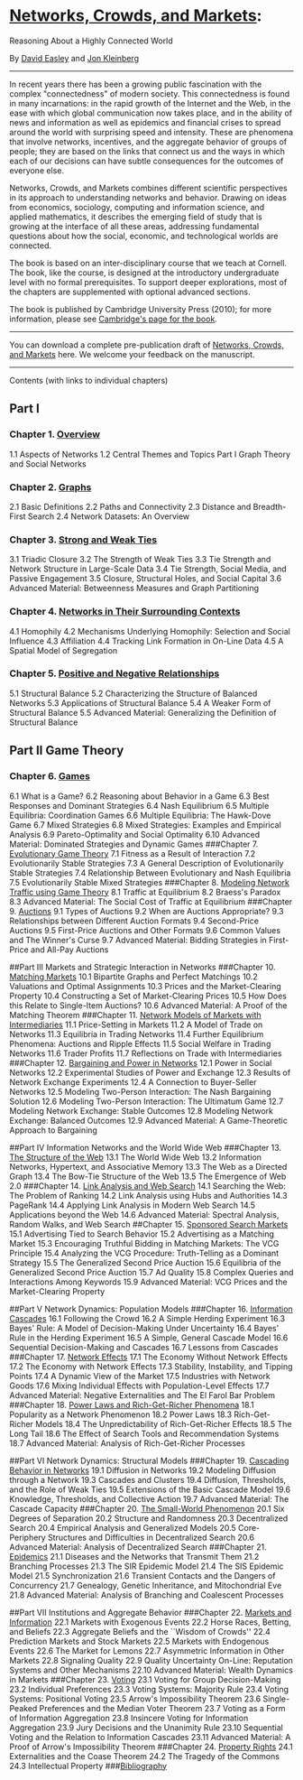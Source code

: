 # [Networks, Crowds, and Markets](https://www.cs.cornell.edu/home/kleinber/networks-book/):
Reasoning About a Highly Connected World

By [David Easley](http://www.arts.cornell.edu/econ/deasley/) and [Jon Kleinberg](http://www.cs.cornell.edu/home/kleinber/)
___
In recent years there has been a growing public fascination with the complex "connectedness" of modern society. This connectedness is found in many incarnations: in the rapid growth of the Internet and the Web, in the ease with which global communication now takes place, and in the ability of news and information as well as epidemics and financial crises to spread around the world with surprising speed and intensity. These are phenomena that involve networks, incentives, and the aggregate behavior of groups of people; they are based on the links that connect us and the ways in which each of our decisions can have subtle consequences for the outcomes of everyone else.

Networks, Crowds, and Markets combines different scientific perspectives in its approach to understanding networks and behavior. Drawing on ideas from economics, sociology, computing and information science, and applied mathematics, it describes the emerging field of study that is growing at the interface of all these areas, addressing fundamental questions about how the social, economic, and technological worlds are connected.

The book is based on an inter-disciplinary course that we teach at Cornell. The book, like the course, is designed at the introductory undergraduate level with no formal prerequisites. To support deeper explorations, most of the chapters are supplemented with optional advanced sections.

The book is published by Cambridge University Press (2010); for more information, please see [Cambridge's page for the book](http://www.cambridge.org/us/academic/subjects/computer-science/algorithmics-complexity-computer-algebra-and-computational-g/networks-crowds-and-markets-reasoning-about-highly-connected-world).
___
You can download a complete pre-publication draft of [Networks, Crowds, and Markets](https://www.cs.cornell.edu/home/kleinber/networks-book/networks-book.pdf) here. We welcome your feedback on the manuscript.
___
Contents (with links to individual chapters)
## Part I
### Chapter 1. [Overview](https://www.cs.cornell.edu/home/kleinber/networks-book/networks-book-ch01.pdf)
1.1 Aspects of Networks
1.2 Central Themes and Topics
Part I Graph Theory and Social Networks
### Chapter 2. [Graphs](https://www.cs.cornell.edu/home/kleinber/networks-book/networks-book-ch02.pdf)
2.1 Basic Definitions
2.2 Paths and Connectivity
2.3 Distance and Breadth-First Search
2.4 Network Datasets: An Overview
### Chapter 3. [Strong and Weak Ties](https://www.cs.cornell.edu/home/kleinber/networks-book/networks-book-ch03.pdf)
3.1 Triadic Closure
3.2 The Strength of Weak Ties
3.3 Tie Strength and Network Structure in Large-Scale Data
3.4 Tie Strength, Social Media, and Passive Engagement
3.5 Closure, Structural Holes, and Social Capital
3.6 Advanced Material: Betweenness Measures and Graph Partitioning
### Chapter 4. [Networks in Their Surrounding Contexts](https://www.cs.cornell.edu/home/kleinber/networks-book/networks-book-ch04.pdf)
4.1 Homophily
4.2 Mechanisms Underlying Homophily: Selection and Social Influence
4.3 Affiliation
4.4 Tracking Link Formation in On-Line Data
4.5 A Spatial Model of Segregation
### Chapter 5. [Positive and Negative Relationships](https://www.cs.cornell.edu/home/kleinber/networks-book/networks-book-ch05.pdf)
5.1 Structural Balance
5.2 Characterizing the Structure of Balanced Networks
5.3 Applications of Structural Balance
5.4 A Weaker Form of Structural Balance
5.5 Advanced Material: Generalizing the Definition of Structural Balance

## Part II Game Theory
### Chapter 6. [Games](https://www.cs.cornell.edu/home/kleinber/networks-book/networks-book-ch06.pdf)
6.1 What is a Game?
6.2 Reasoning about Behavior in a Game
6.3 Best Responses and Dominant Strategies
6.4 Nash Equilibrium
6.5 Multiple Equilibria: Coordination Games
6.6 Multiple Equilibria: The Hawk-Dove Game
6.7 Mixed Strategies
6.8 Mixed Strategies: Examples and Empirical Analysis
6.9 Pareto-Optimality and Social Optimality
6.10 Advanced Material: Dominated Strategies and Dynamic Games
###Chapter 7. [Evolutionary Game Theory](https://www.cs.cornell.edu/home/kleinber/networks-book/networks-book-ch07.pdf)
7.1 Fitness as a Result of Interaction
7.2 Evolutionarily Stable Strategies
7.3 A General Description of Evolutionarily Stable Strategies
7.4 Relationship Between Evolutionary and Nash Equilibria
7.5 Evolutionarily Stable Mixed Strategies
###Chapter 8. [Modeling Network Traffic using Game Theory](https://www.cs.cornell.edu/home/kleinber/networks-book/networks-book-ch08.pdf)
8.1 Traffic at Equilibrium
8.2 Braess's Paradox
8.3 Advanced Material: The Social Cost of Traffic at Equilibrium
###Chapter 9. [Auctions](https://www.cs.cornell.edu/home/kleinber/networks-book/networks-book-ch09.pdf)
9.1 Types of Auctions
9.2 When are Auctions Appropriate?
9.3 Relationships between Different Auction Formats
9.4 Second-Price Auctions
9.5 First-Price Auctions and Other Formats
9.6 Common Values and The Winner's Curse
9.7 Advanced Material: Bidding Strategies in First-Price and All-Pay Auctions

##Part III Markets and Strategic Interaction in Networks
###Chapter 10. [Matching Markets](https://www.cs.cornell.edu/home/kleinber/networks-book/networks-book-ch10.pdf)
10.1 Bipartite Graphs and Perfect Matchings
10.2 Valuations and Optimal Assignments
10.3 Prices and the Market-Clearing Property
10.4 Constructing a Set of Market-Clearing Prices
10.5 How Does this Relate to Single-Item Auctions?
10.6 Advanced Material: A Proof of the Matching Theorem
###Chapter 11. [Network Models of Markets with Intermediaries](https://www.cs.cornell.edu/home/kleinber/networks-book/networks-book-ch11.pdf)
11.1 Price-Setting in Markets
11.2 A Model of Trade on Networks
11.3 Equilibria in Trading Networks
11.4 Further Equilibrium Phenomena: Auctions and Ripple Effects
11.5 Social Welfare in Trading Networks
11.6 Trader Profits
11.7 Reflections on Trade with Intermediaries
###Chapter 12. [Bargaining and Power in Networks](https://www.cs.cornell.edu/home/kleinber/networks-book/networks-book-ch12.pdf)
12.1 Power in Social Networks
12.2 Experimental Studies of Power and Exchange
12.3 Results of Network Exchange Experiments
12.4 A Connection to Buyer-Seller Networks
12.5 Modeling Two-Person Interaction: The Nash Bargaining Solution
12.6 Modeling Two-Person Interaction: The Ultimatum Game
12.7 Modeling Network Exchange: Stable Outcomes
12.8 Modeling Network Exchange: Balanced Outcomes
12.9 Advanced Material: A Game-Theoretic Approach to Bargaining

##Part IV Information Networks and the World Wide Web
###Chapter 13. [The Structure of the Web](https://www.cs.cornell.edu/home/kleinber/networks-book/networks-book-ch13.pdf)
13.1 The World Wide Web
13.2 Information Networks, Hypertext, and Associative Memory
13.3 The Web as a Directed Graph
13.4 The Bow-Tie Structure of the Web
13.5 The Emergence of Web 2.0
###Chapter 14. [Link Analysis and Web Search](https://www.cs.cornell.edu/home/kleinber/networks-book/networks-book-ch14.pdf)
14.1 Searching the Web: The Problem of Ranking
14.2 Link Analysis using Hubs and Authorities
14.3 PageRank
14.4 Applying Link Analysis in Modern Web Search
14.5 Applications beyond the Web
14.6 Advanced Material: Spectral Analysis, Random Walks, and Web Search
##Chapter 15. [Sponsored Search Markets](https://www.cs.cornell.edu/home/kleinber/networks-book/networks-book-ch15.pdf)
15.1 Advertising Tied to Search Behavior
15.2 Advertising as a Matching Market
15.3 Encouraging Truthful Bidding in Matching Markets: The VCG Principle
15.4 Analyzing the VCG Procedure: Truth-Telling as a Dominant Strategy
15.5 The Generalized Second Price Auction
15.6 Equilibria of the Generalized Second Price Auction
15.7 Ad Quality
15.8 Complex Queries and Interactions Among Keywords
15.9 Advanced Material: VCG Prices and the Market-Clearing Property

##Part V Network Dynamics: Population Models
###Chapter 16. [Information Cascades](https://www.cs.cornell.edu/home/kleinber/networks-book/networks-book-ch16.pdf)
16.1 Following the Crowd
16.2 A Simple Herding Experiment
16.3 Bayes' Rule: A Model of Decision-Making Under Uncertainty
16.4 Bayes' Rule in the Herding Experiment
16.5 A Simple, General Cascade Model
16.6 Sequential Decision-Making and Cascades
16.7 Lessons from Cascades
###Chapter 17. [Network Effects](https://www.cs.cornell.edu/home/kleinber/networks-book/networks-book-ch17.pdf)
17.1 The Economy Without Network Effects
17.2 The Economy with Network Effects
17.3 Stability, Instability, and Tipping Points
17.4 A Dynamic View of the Market
17.5 Industries with Network Goods
17.6 Mixing Individual Effects with Population-Level Effects
17.7 Advanced Material: Negative Externalities and The El Farol Bar Problem
###Chapter 18. [Power Laws and Rich-Get-Richer Phenomena](https://www.cs.cornell.edu/home/kleinber/networks-book/networks-book-ch18.pdf)
18.1 Popularity as a Network Phenomenon
18.2 Power Laws
18.3 Rich-Get-Richer Models
18.4 The Unpredictability of Rich-Get-Richer Effects
18.5 The Long Tail
18.6 The Effect of Search Tools and Recommendation Systems
18.7 Advanced Material: Analysis of Rich-Get-Richer Processes

##Part VI Network Dynamics: Structural Models
###Chapter 19. [Cascading Behavior in Networks](https://www.cs.cornell.edu/home/kleinber/networks-book/networks-book-ch19.pdf)
19.1 Diffusion in Networks
19.2 Modeling Diffusion through a Network
19.3 Cascades and Clusters
19.4 Diffusion, Thresholds, and the Role of Weak Ties
19.5 Extensions of the Basic Cascade Model
19.6 Knowledge, Thresholds, and Collective Action
19.7 Advanced Material: The Cascade Capacity
###Chapter 20. [The Small-World Phenomenon](https://www.cs.cornell.edu/home/kleinber/networks-book/networks-book-ch20.pdf)
20.1 Six Degrees of Separation
20.2 Structure and Randomness
20.3 Decentralized Search
20.4 Empirical Analysis and Generalized Models
20.5 Core-Periphery Structures and Difficulties in Decentralized Search
20.6 Advanced Material: Analysis of Decentralized Search
###Chapter 21. [Epidemics](https://www.cs.cornell.edu/home/kleinber/networks-book/networks-book-ch21.pdf)
21.1 Diseases and the Networks that Transmit Them
21.2 Branching Processes
21.3 The SIR Epidemic Model
21.4 The SIS Epidemic Model
21.5 Synchronization
21.6 Transient Contacts and the Dangers of Concurrency
21.7 Genealogy, Genetic Inheritance, and Mitochondrial Eve
21.8 Advanced Material: Analysis of Branching and Coalescent Processes

##Part VII Institutions and Aggregate Behavior
###Chapter 22. [Markets and Information](https://www.cs.cornell.edu/home/kleinber/networks-book/networks-book-ch22.pdf)
22.1 Markets with Exogenous Events
22.2 Horse Races, Betting, and Beliefs
22.3 Aggregate Beliefs and the ``Wisdom of Crowds''
22.4 Prediction Markets and Stock Markets
22.5 Markets with Endogenous Events
22.6 The Market for Lemons
22.7 Asymmetric Information in Other Markets
22.8 Signaling Quality
22.9 Quality Uncertainty On-Line: Reputation Systems and Other Mechanisms
22.10 Advanced Material: Wealth Dynamics in Markets
###Chapter 23. [Voting](https://www.cs.cornell.edu/home/kleinber/networks-book/networks-book-ch23.pdf)
23.1 Voting for Group Decision-Making
23.2 Individual Preferences
23.3 Voting Systems: Majority Rule
23.4 Voting Systems: Positional Voting
23.5 Arrow's Impossibility Theorem
23.6 Single-Peaked Preferences and the Median Voter Theorem
23.7 Voting as a Form of Information Aggregation
23.8 Insincere Voting for Information Aggregation
23.9 Jury Decisions and the Unanimity Rule
23.10 Sequential Voting and the Relation to Information Cascades
23.11 Advanced Material: A Proof of Arrow's Impossibility Theorem
###Chapter 24. [Property Rights](https://www.cs.cornell.edu/home/kleinber/networks-book/networks-book-ch24.pdf)
24.1 Externalities and the Coase Theorem
24.2 The Tragedy of the Commons
24.3 Intellectual Property
###[Bibliography](https://www.cs.cornell.edu/home/kleinber/networks-book/networks-book-bib.pdf)